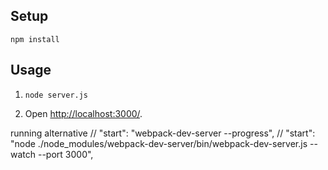 Setup
---

```
npm install
```



Usage
---

1. `node server.js`

2. Open [http://localhost:3000/](http://localhost:3000/).


running alternative
// "start": "webpack-dev-server --progress",
// "start": "node ./node_modules/webpack-dev-server/bin/webpack-dev-server.js --watch --port 3000",